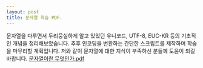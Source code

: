 ```yaml
---
layout: post
title: 문자열 학습 PDF.
---
```


문자열을 다루면서 두리뭉실하게 알고 있었던 유니코드, UTF-8, EUC-KR 등의 기초적인 개념을 정리해보았습니다. 추후 인코딩을 변환하는 간단한 스크립트를 제작하며 학습을 마무리할 계획입니다. 저와 같이 문자열에 대한 지식이 부족하신 분들께 도움이 되길 바랍니다.
[문자열이란 무엇인가.pdf](https://github.com/bongbongco/bongbongco.github.io/blob/master/_asset/문자열이란%20무엇인가.pdf)